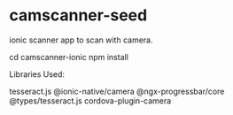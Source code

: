 # camscanner-seed
ionic scanner app to scan with camera.

cd camscanner-ionic
npm install

Libraries Used: 

tesseract.js 
@ionic-native/camera 
@ngx-progressbar/core
@types/tesseract.js
cordova-plugin-camera
